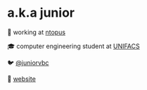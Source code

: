 # a.k.a junior

💼 working at [ntopus](https://www.ntopus.com.br/)

🎓 computer engineering student at [UNIFACS](https://www.unifacs.br/)

🐦 [@juniorvbc](https://twitter.com/juniorvbc)

🔗 [website](https://ednailson.github.io)
